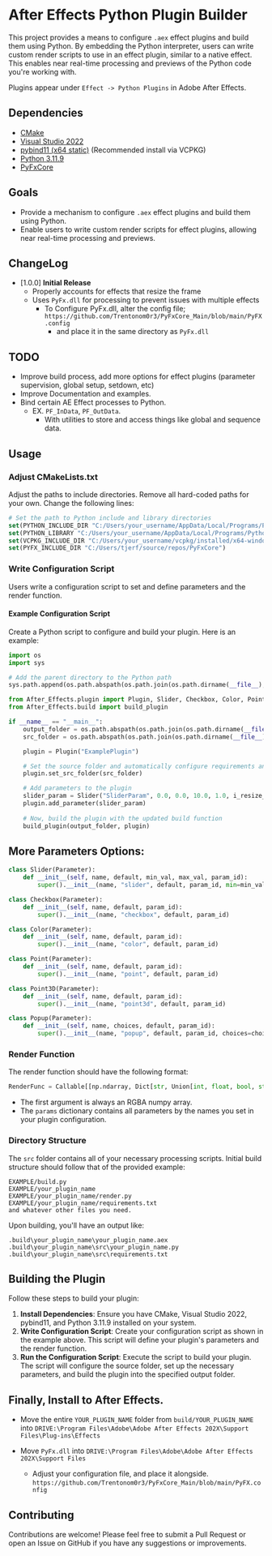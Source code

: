 
# After Effects Python Plugin Builder

This project provides a means to configure `.aex` effect plugins and build them using Python. By embedding the Python interpreter, users can write custom render scripts to use in an effect plugin, similar to a native effect. This enables near real-time processing and previews of the Python code you're working with.

Plugins appear under `Effect -> Python Plugins` in Adobe After Effects.

## Dependencies

- [CMake](https://cmake.org/)
- [Visual Studio 2022](https://visualstudio.microsoft.com/vs/)
- [pybind11 (x64 static)](https://pybind11.readthedocs.io/en/stable/) (Recommended install via VCPKG)
- [Python 3.11.9](https://www.python.org/downloads/release/python-3119/)
- [PyFxCore](https://github.com/Trentonom0r3/PyFxCore_Main)

## Goals

- Provide a mechanism to configure `.aex` effect plugins and build them using Python.
- Enable users to write custom render scripts for effect plugins, allowing near real-time processing and previews.

## ChangeLog

- [1.0.0] **Initial Release**
    - Properly accounts for effects that resize the frame
    - Uses `PyFx.dll` for processing to prevent issues with multiple effects
        - To Configure PyFx.dll, alter the config file;
            `https://github.com/Trentonom0r3/PyFxCore_Main/blob/main/PyFX.config`
            - and place it in the same directory as `PyFx.dll`    

## TODO

- Improve build process, add more options for effect plugins (parameter supervision, global setup, setdown, etc)
- Improve Documentation and examples.
- Bind certain AE Effect processes to Python.
    - EX. `PF_InData`, `PF_OutData`.
        - With utilities to store and access things like global and sequence data. 
## Usage

### Adjust CMakeLists.txt

Adjust the paths to include directories. Remove all hard-coded paths for your own. Change the following lines:

```cmake
# Set the path to Python include and library directories
set(PYTHON_INCLUDE_DIR "C:/Users/your_username/AppData/Local/Programs/Python/Python311/include")
set(PYTHON_LIBRARY "C:/Users/your_username/AppData/Local/Programs/Python/Python311/libs")
set(VCPKG_INCLUDE_DIR "C:/Users/your_username/vcpkg/installed/x64-windows-static/include")
set(PYFX_INCLUDE_DIR "C:/Users/tjerf/source/repos/PyFxCore")
```

### Write Configuration Script

Users write a configuration script to set and define parameters and the render function.

#### Example Configuration Script

Create a Python script to configure and build your plugin. Here is an example:

```python
import os
import sys

# Add the parent directory to the Python path
sys.path.append(os.path.abspath(os.path.join(os.path.dirname(__file__), '..', 'python')))

from After_Effects.plugin import Plugin, Slider, Checkbox, Color, Point, Point3D, Popup
from After_Effects.build import build_plugin

if __name__ == "__main__":
    output_folder = os.path.abspath(os.path.join(os.path.dirname(__file__), "build"))
    src_folder = os.path.abspath(os.path.join(os.path.dirname(__file__), "ExamplePlugin"))

    plugin = Plugin("ExamplePlugin")

    # Set the source folder and automatically configure requirements and render function
    plugin.set_src_folder(src_folder)

    # Add parameters to the plugin
    slider_param = Slider("SliderParam", 0.0, 0.0, 10.0, 1.0, i_resize_buffer=True) # If your slider values relate to scale, set this to true.
    plugin.add_parameter(slider_param)
    
    # Now, build the plugin with the updated build function
    build_plugin(output_folder, plugin)

```

## More Parameters Options:
```py
class Slider(Parameter):
    def __init__(self, name, default, min_val, max_val, param_id):
        super().__init__(name, "slider", default, param_id, min=min_val, max=max_val)

class Checkbox(Parameter):
    def __init__(self, name, default, param_id):
        super().__init__(name, "checkbox", default, param_id)

class Color(Parameter):
    def __init__(self, name, default, param_id):
        super().__init__(name, "color", default, param_id)

class Point(Parameter):
    def __init__(self, name, default, param_id):
        super().__init__(name, "point", default, param_id)

class Point3D(Parameter):
    def __init__(self, name, default, param_id):
        super().__init__(name, "point3d", default, param_id)

class Popup(Parameter):
    def __init__(self, name, choices, default, param_id):
        super().__init__(name, "popup", default, param_id, choices=choices)
```

### Render Function

The render function should have the following format:

```python
RenderFunc = Callable[[np.ndarray, Dict[str, Union[int, float, bool, str, np.ndarray]]], np.ndarray]
```

- The first argument is always an RGBA numpy array.
- The `params` dictionary contains all parameters by the names you set in your plugin configuration.

### Directory Structure

The `src` folder contains all of your necessary processing scripts.
Initial build structure should follow that of the provided example:

```
EXAMPLE/build.py
EXAMPLE/your_plugin_name
EXAMPLE/your_plugin_name/render.py
EXAMPLE/your_plugin_name/requirements.txt
and whatever other files you need.
```

Upon building, you'll have an output like:

```
.build\your_plugin_name\your_plugin_name.aex
.build\your_plugin_name\src\your_plugin_name.py
.build\your_plugin_name\src\requirements.txt
```

## Building the Plugin

Follow these steps to build your plugin:

1. **Install Dependencies**: Ensure you have CMake, Visual Studio 2022, pybind11, and Python 3.11.9 installed on your system.
2. **Write Configuration Script**: Create your configuration script as shown in the example above. This script will define your plugin's parameters and the render function.
3. **Run the Configuration Script**: Execute the script to build your plugin. The script will configure the source folder, set up the necessary parameters, and build the plugin into the specified output folder.

## Finally, Install to After Effects.
- Move the entire `YOUR_PLUGIN_NAME` folder from `build/YOUR_PLUGIN_NAME` into 
`DRIVE:\Program Files\Adobe\Adobe After Effects 202X\Support Files\Plug-ins\Effects`

- Move `PyFx.dll` into `DRIVE:\Program Files\Adobe\Adobe After Effects 202X\Support Files`
    - Adjust your configuration file, and place it alongside. `https://github.com/Trentonom0r3/PyFxCore_Main/blob/main/PyFX.config`

## Contributing

Contributions are welcome! Please feel free to submit a Pull Request or open an Issue on GitHub if you have any suggestions or improvements.
